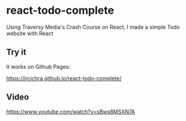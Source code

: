 # react-todo-complete
Using Traversy Media's Crash Course on React, I made a simple Todo website with React

## Try it
It works on Github Pages:

https://jrcichra.github.io/react-todo-complete/

## Video
https://www.youtube.com/watch?v=sBws8MSXN7A
